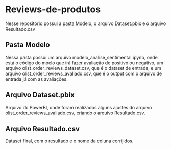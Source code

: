 # Reviews-de-produtos
Nesse repositório possui a pasta Modelo, o arquivo Dataset.pbix e o arquivo Resultado.csv

## Pasta Modelo
Nessa pasta possui um arquivo modelo_analise_sentimental.ipynb, onde está o código do moelo que irá fazer avaliação de positivo ou negativo, um arquivo olist_order_reviews_dataset.csv, que é o dataset de entrada, e um arquivo olist_order_reviews_avaliado.csv, que é o output com o arquivo de entrada já com as avaliações.

## Arquivo Dataset.pbix
Arquivo do PowerBI, onde foram realizados alguns ajustes do arquivo olist_order_reviews_avaliado.csv, criando o arquivo Resultado.csv.

## Arquivo Resultado.csv
Dataset final, com o resultado e o nome da coluna corrijidos.
